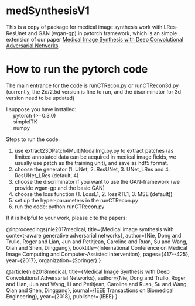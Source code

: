 # medSynthesisV1
This is a copy of package for medical image synthesis work with LRes-ResUnet and GAN (wgan-gp) in pytorch framework, which is an simple extension of our paper <a href='https://ieeexplore.ieee.org/abstract/document/8310638/'>Medical Image Synthesis with Deep Convolutional Adversarial Networks</a>.

# How to run the pytorch code
The main entrance for the code is runCTRecon.py or runCTRecon3d.py (currently, the 2d/2.5d version is fine to run, and the discriminator for 3d version need to be updated)

I suppose you have installed:    <br>
    &nbsp;&nbsp;&nbsp;&nbsp;&nbsp;pytorch (>=0.3.0)
     <br> &nbsp;&nbsp;&nbsp;&nbsp;&nbsp;simpleITK 
     <br> &nbsp;&nbsp;&nbsp;&nbsp;&nbsp;numpy

Steps to run the code:
1. use extract23DPatch4MultiModalImg.py.py to extract patches (as limited annotated data can be acquired in medical image fields, we usually use patch as the training unit), and save as hdf5 format.
2. choose the generator (1. UNet, 2. ResUNet, 3. UNet_LRes and 4. ResUNet_LRes (default, 4)
3. choose the discriminator if you want to use the GAN-framework (we provide wgan-gp and the basic GAN)
4. choose the loss function (1. LossL1, 2. lossRTL1, 3. MSE (default))
5. set up the hyper-parameters in the runCTRecon.py
6. run the code: python runCTRecon.py

If it is helpful to your work, please cite the papers:

@inproceedings{nie2017medical,
  title={Medical image synthesis with context-aware generative adversarial networks},
  author={Nie, Dong and Trullo, Roger and Lian, Jun and Petitjean, Caroline and Ruan, Su and Wang, Qian and Shen, Dinggang},
  booktitle={International Conference on Medical Image Computing and Computer-Assisted Intervention},
  pages={417--425},
  year={2017},
  organization={Springer}
}

@article{nie2018medical,
  title={Medical Image Synthesis with Deep Convolutional Adversarial Networks},
  author={Nie, Dong and Trullo, Roger and Lian, Jun and Wang, Li and Petitjean, Caroline and Ruan, Su and Wang, Qian and Shen, Dinggang},
  journal={IEEE Transactions on Biomedical Engineering},
  year={2018},
  publisher={IEEE}
}
